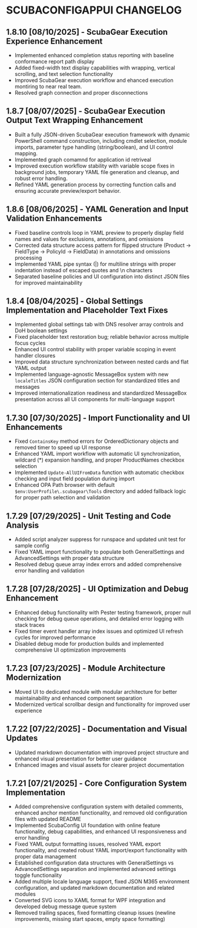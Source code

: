 # SCUBACONFIGAPPUI CHANGELOG

## 1.8.10 [08/10/2025] - ScubaGear Execution Experience Enhancement
- Implemented enhanced completion status reporting with baseline conformance report path display
- Added fixed-width text display capabilities with wrapping, vertical scrolling, and text selection functionality
- Improved ScubaGear execution workflow and ehanced execution montiring to near real team.
- Resolved graph connection and proper disconnections

## 1.8.7 [08/07/2025] - ScubaGear Execution Output Text Wrapping Enhancement
- Built a fully JSON-driven ScubaGear execution framework with dynamic PowerShell command construction, including cmdlet selection, module imports, parameter type handling (string/boolean), and UI control mapping.
- Implemented graph comamnd for application id retriveal
- Improved execution workflow stability with variable scope fixes in background jobs, temporary YAML file generation and cleanup, and robust error handling.
- Refined YAML generation process by correcting function calls and ensuring accurate preview/export behavior.

## 1.8.6 [08/06/2025] - YAML Generation and Input Validation Enhancements
- Fixed baseline controls loop in YAML preview to properly display field names and values for exclusions, annotations, and omissions
- Corrected data structure access pattern for flipped structure (Product -> FieldType -> PolicyId -> FieldData) in annotations and omissions processing
- Implemented YAML pipe syntax (|) for multiline strings with proper indentation instead of escaped quotes and \n characters
- Separated baseline policies and UI configuration into distinct JSON files for improved maintainability

## 1.8.4 [08/04/2025] - Global Settings Implementation and Placeholder Text Fixes
- Implemented global settings tab with DNS resolver array controls and DoH boolean settings
- Fixed placeholder text restoration bug; reliable behavior across multiple focus cycles
- Enhanced UI control stability with proper variable scoping in event handler closures
- Improved data structure synchronization between nested cards and flat YAML output
- Implemented language-agnostic MessageBox system with new `localeTitles` JSON configuration section for standardized titles and messages
- Improved internationalization readiness and standardized MessageBox presentation across all UI components for multi-language support

## 1.7.30 [07/30/2025] - Import Functionality and UI Enhancements
- Fixed `ContainsKey` method errors for OrderedDictionary objects and removed timer to speed up UI response
- Enhanced YAML import workflow with automatic UI synchronization, wildcard (*) expansion handling, and proper ProductNames checkbox selection
- Implemented `Update-AllUIFromData` function with automatic checkbox checking and input field population during import
- Enhanced OPA Path browser with default `$env:UserProfile\.scubagear\Tools` directory and added fallback logic for proper path selection and validation

## 1.7.29 [07/29/2025] - Unit Testing and Code Analysis
- Added script analyzer suppress for runspace and updated unit test for sample config
- Fixed YAML import functionality to populate both GeneralSettings and AdvancedSettings with proper data structure
- Resolved debug queue array index errors and added comprehensive error handling and validation

## 1.7.28 [07/28/2025] - UI Optimization and Debug Enhancement
- Enhanced debug functionality with Pester testing framework, proper null checking for debug queue operations, and detailed error logging with stack traces
- Fixed timer event handler array index issues and optimized UI refresh cycles for improved performance
- Disabled debug mode for production builds and implemented comprehensive UI optimization improvements

## 1.7.23 [07/23/2025] - Module Architecture Modernization
- Moved UI to dedicated module with modular architecture for better maintainability and enhanced component separation
- Modernized vertical scrollbar design and functionality for improved user experience

## 1.7.22 [07/22/2025] - Documentation and Visual Updates
- Updated markdown documentation with improved project structure and enhanced visual presentation for better user guidance
- Enhanced images and visual assets for clearer project documentation

## 1.7.21 [07/21/2025] - Core Configuration System Implementation
- Added comprehensive configuration system with detailed comments, enhanced anchor mention functionality, and removed old configuration files with updated README
- Implemented ScubaConfig UI foundation with online feature functionality, debug capabilities, and enhanced UI responsiveness and error handling
- Fixed YAML output formatting issues, resolved YAML export functionality, and created robust YAML import/export functionality with proper data management
- Established configuration data structures with GeneralSettings vs AdvancedSettings separation and implemented advanced settings toggle functionality
- Added multiple locale language support, fixed JSON M365 environment configuration, and updated markdown documentation and related modules
- Converted SVG icons to XAML format for WPF integration and developed debug message queue system
- Removed trailing spaces, fixed formatting cleanup issues (newline improvements, missing start spaces, empty space formatting)
